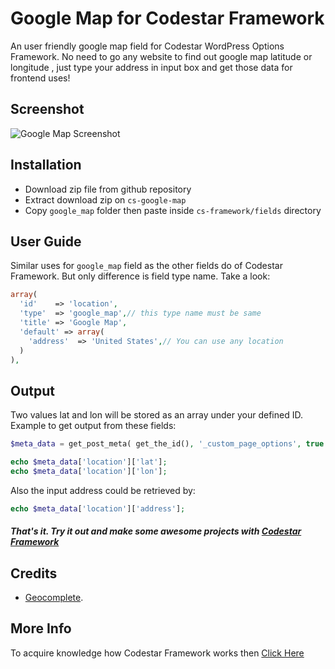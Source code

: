 # Google Map for Codestar Framework
An user friendly google map field for Codestar WordPress Options Framework. No need to go any website to find out google map latitude or longitude , just type your address in input box and get those data for frontend uses!


## Screenshot
![Google Map Screenshot](https://38082e71eb609cb0105210683e659ec65479e150.googledrive.com/host/0BySyb5N8_B99QmdqOHZTdXZzdzA/google-map.gif)

## Installation
* Download zip file from github repository
* Extract download zip on `cs-google-map`
* Copy `google_map` folder then paste inside `cs-framework/fields` directory


## User Guide
Similar uses for `google_map` field as the other fields do of Codestar Framework. But only difference is field type name. Take a look: 
```php
array(
  'id'    => 'location',
  'type'  => 'google_map',// this type name must be same
  'title' => 'Google Map',
  'default' => array(
	'address'  => 'United States',// You can use any location
  )
),
```


## Output
Two values lat and lon will be stored as an array under your defined ID. Example to get output from these fields: 
```php
$meta_data = get_post_meta( get_the_id(), '_custom_page_options', true );

echo $meta_data['location']['lat'];
echo $meta_data['location']['lon'];
```
Also the input address could be retrieved by: 
```php
echo $meta_data['location']['address'];
```


##### That's it. Try it out and make some awesome projects with [Codestar Framework](http://codestarframework.com/)


## Credits
* [Geocomplete](http://ubilabs.github.com/geocomplete/). 

## More Info
To acquire knowledge how Codestar Framework works then [Click Here](http://codestarframework.com/documentation/)